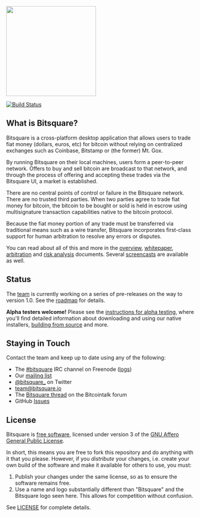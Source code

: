 <img src="http://bitsquare.io/images/logo.png" width="240"/>

[![Build Status](https://travis-ci.org/bitsquare/bitsquare.svg?branch=master)](https://travis-ci.org/bitsquare/bitsquare)


What is Bitsquare?
------------------

Bitsquare is a cross-platform desktop application that allows users to trade fiat money (dollars, euros, etc) for bitcoin without relying on centralized exchanges such as Coinbase, Bitstamp or (the former) Mt. Gox.

By running Bitsquare on their local machines, users form a peer-to-peer network. Offers to buy and sell bitcoin are broadcast to that network, and through the process of offering and accepting these trades via the Bitsquare UI, a market is established.

There are no central points of control or failure in the Bitsquare network. There are no trusted third parties. When two parties agree to trade fiat money for bitcoin, the bitcoin to be bought or sold is held in escrow using multisignature transaction capabilities native to the bitcoin protocol.

Because the fiat money portion of any trade must be transferred via traditional means such as a wire transfer, Bitsquare incorporates first-class support for human arbitration to resolve any errors or disputes.

You can read about all of this and more in the [overview](http://bitsquare.io/images/overview.png), [whitepaper](https://docs.google.com/document/d/1d3EiWZdaM89-P6MVhS53unXv2-pDpSFsN3W4kCGXKgY/edit#), [arbitration](https://docs.google.com/document/d/1LJCRFdtM2Jn2Oiv49qRXwBDG8HZD0Hiedy8tNjErHps/edit) and [risk analysis](https://docs.google.com/document/d/1sHwU7K7C8Nl-fS4Z6X88L-NVJ_WBiKnsSpYpYfyqUXA/edit) documents. Several [screencasts](https://www.youtube.com/playlist?list=PLXvC3iNe_di9bL1A5xyAKI2PzNg8jU092) are available as well.


Status
------

The [team](https://github.com/orgs/bitsquare/people) is currently working on a series of pre-releases on the way to version 1.0. See the [roadmap](https://github.com/bitsquare/bitsquare/wiki/Roadmap) for details.

**Alpha testers welcome!** Please see the [instructions for alpha testing](https://github.com/bitsquare/bitsquare/wiki/Alpha-Testing), where you'll find detailed information about downloading and using our native installers, [building from source](docs/build.md) and more.


Staying in Touch
----------------

Contact the team and keep up to date using any of the following:

 - The [#bitsquare](https://webchat.freenode.net/?channels=bitsquare) IRC channel on Freenode ([logs](https://botbot.me/freenode/bitsquare)) 
 - Our [mailing list](https://groups.google.com/forum/#!forum/bitsquare)
 - [@bitsquare_](https://twitter.com/bitsquare_) on Twitter
 - [team@bitsquare.io](mailto:team@bitsquare.io)
 - The [Bitsquare thread](https://bitcointalk.org/index.php?topic=647457) on the Bitcointalk forum
 - GitHub [Issues](https://github.com/bitsquare/bitsquare/issues)


License
-------

Bitsquare is [free software](https://www.gnu.org/philosophy/free-sw.html), licensed under version 3 of the [GNU Affero General Public License](https://gnu.org/licenses/agpl.html).

In short, this means you are free to fork this repository and do anything with it that you please. However, if you _distribute_ your changes, i.e. create your own build of the software and make it available for others to use, you must:

 1. Publish your changes under the same license, so as to ensure the software remains free.
 2. Use a name and logo substantially different than "Bitsquare" and the Bitsquare logo seen here. This allows for competition without confusion.

See [LICENSE](LICENSE) for complete details.
